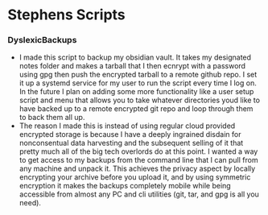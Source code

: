 # Stephens Scripts
### DyslexicBackups
- I made this script to backup my obsidian vault. It takes my designated notes folder and makes a tarball that I then ecnrypt with a password using gpg then push the encrypted tarball to a remote github repo. I set it up a systemd service for my user to run the script every time I log on. In the future I plan on adding some more functionality like a user setup script and menu that allows you to take whatever directories youd like to have backed up to a remote encrypted git repo and loop through them to back them all up.
- The reason I made this is instead of using regular cloud provided encrypted storage is because I have a deeply ingrained disdain for nonconsentual data harvesting and the subsequent selling of it that pretty much all of the big tech overlords do at this point. I wanted a way to get access to my backups from the command line that I can pull from any machine and unpack it. This achieves the privacy aspect by locally encrypting your archive before you upload it, and by using symmetric encryption it makes the backups completely mobile while being accessible from almost any PC and cli utilities (git, tar, and gpg is all you need).

